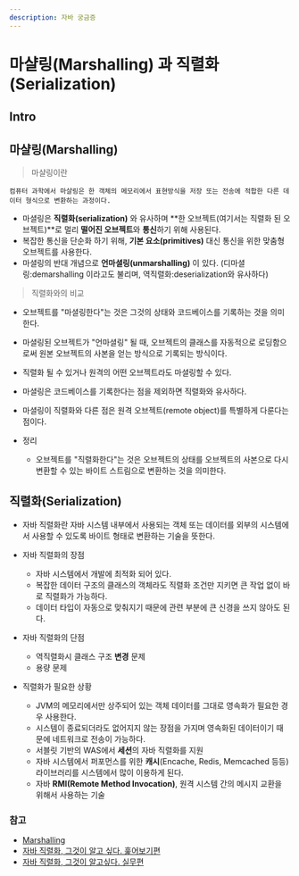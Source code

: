 ```yaml
---
description: 자바 궁금증
---
```


# 마샬링(Marshalling) 과 직렬화(Serialization)

## Intro 


## 마샬링(Marshalling)

> 마샬링이란 

```text
컴퓨터 과학에서 마샬링은 한 객체의 메모리에서 표현방식을 저장 또는 전송에 적합한 다른 데이터 형식으로 변환하는 과정이다.
```

- 마셜링은 **직렬화(serialization)** 와 유사하며 **한 오브젝트(여기서는 직렬화 된 오브젝트)**로 멀리 **떨어진 오브젝트**와 **통신**하기 위해 사용된다.
- 복잡한 통신을 단순화 하기 위해, **기본 요소(primitives)** 대신 통신을 위한 맞춤형 오브젝트를 사용한다. 
- 마셜링의 반대 개념으로 **언마셜링(unmarshalling)** 이 있다. 
  (디마셜링:demarshalling 이라고도 불리며, 역직렬화:deserialization와 유사하다)

> 직렬화와의 비교

- 오브젝트를 "마셜링한다"는 것은 그것의 상태와 코드베이스를 기록하는 것을 의미한다. 
- 마셜링된 오브젝트가 "언마셜링" 될 때, 오브젝트의 클래스를 자동적으로 로딩함으로써 원본 오브젝트의 사본을 얻는 방식으로 기록되는 방식이다.
- 직렬화 될 수 있거나 원격의 어떤 오브젝트라도 마셜링할 수 있다.
- 마셜링은 코드베이스를 기록한다는 점을 제외하면 직렬화와 유사하다.
- 마셜링이 직렬화와 다른 점은 원격 오브젝트(remote object)를 특별하게 다룬다는 점이다. 

- 정리
	- 오브젝트를 "직렬화한다"는 것은 오브젝트의 상태를 오브젝트의 사본으로 다시 변환할 수 있는 바이트 스트림으로 변환하는 것을 의미한다.

## 직렬화(Serialization)

- 자바 직렬화란 자바 시스템 내부에서 사용되는 객체 또는 데이터를 외부의 시스템에서 사용할 수 있도록 바이트 형태로 변환하는 기술을 뜻한다.

- 자바 직렬화의 장점
	- 자바 시스템에서 개발에 최적화 되어 있다.
	- 복잡한 데이터 구조의 클래스의 객체라도 직렬화 조건만 지키면 큰 작업 없이 바로 직렬화가 가능하다.
	- 데이터 타입이 자동으로 맞춰지기 때문에 관련 부분에 큰 신경을 쓰지 않아도 된다.

- 자바 직렬화의 단점
    - 역직렬화시 클래스 구조 **변경** 문제
	- 용량 문제

- 직렬화가 필요한 상황
	- JVM의 메모리에서만 상주되어 있는 객체 데이터를 그대로 영속화가 필요한 경우 사용한다.
	- 시스템이 종료되더라도 없어지지 않는 장점을 가지며 영속화된 데이터이기 때문에 네트워크로 전송이 가능하다.
	- 서블릿 기반의 WAS에서 **세션**의 자바 직렬화를 지원
	- 자바 시스템에서 퍼포먼스를 위한 **캐시**(Encache, Redis, Memcached 등등) 라이브러리를 시스템에서 많이 이용하게 된다.
	- 자바 **RMI(Remote Method Invocation)**, 원격 시스템 간의 메시지 교환을 위해서 사용하는 기술

### 참고

- [Marshalling](https://ko.wikipedia.org/wiki/%EB%A7%88%EC%83%AC%EB%A7%81_(%EC%BB%B4%ED%93%A8%ED%84%B0_%EA%B3%BC%ED%95%99))
- [자바 직렬화, 그것이 알고 싶다. 훑어보기편](https://techblog.woowahan.com/2550/)
- [자바 직렬화, 그것이 알고싶다. 실무편](https://techblog.woowahan.com/2551/)
